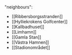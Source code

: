 "neighbours":
- [[Ribbersborgsstranden]]
- [[Hylliekrokens Golfcenter]]
- [[Kallbadhuset]]
- [[Limhamn]]
- [[Gamla Stan]]
- [[Västra Hamnen]]
- [[Stadionområdet]]

